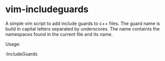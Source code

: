 vim-includeguards
=================

A simple vim script to add include guards to c++ files. The guard name is build in capital letters separated by underscores. The name containts the namespaces found in the current file and its name.

Usage:

  :IncludeGuards
